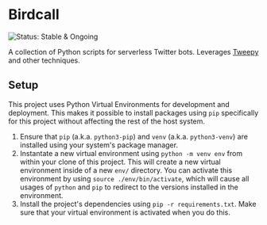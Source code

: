 # Birdcall

![Status: Stable & Ongoing](https://img.shields.io/badge/status-Stable%20&%20Ongoing-green.svg)

A collection of Python scripts for serverless Twitter bots. Leverages
[Tweepy](https://www.tweepy.org/) and other techniques.

## Setup

This project uses Python Virtual Environments for development and deployment. This makes it
possible to install packages using `pip` specifically for this project without affecting the rest
of the host system.

1. Ensure that `pip` (a.k.a. `python3-pip`) and `venv` (a.k.a. `python3-venv`) are installed using
   your system's package manager.
2. Instantate a new virtual environment using `python -m venv env` from within your clone of this
   project. This will create a new virtual environment inside of a new `env/` directory. You can
   activate this environment by using `source ./env/bin/activate`, which will cause all usages of
   `python` and `pip` to redirect to the versions installed in the environment.
3. Install the project's dependencies using `pip -r requirements.txt`. Make sure that your virtual
   environment is activated when you do this.
